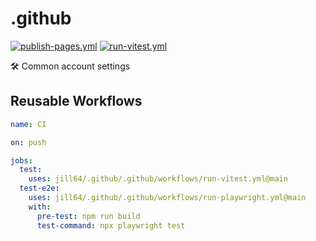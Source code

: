 <!----- BEGIN GHOST DOCS HEADER ----->

# .github

[![publish-pages.yml](https://github.com/jill64/.github/actions/workflows/publish-pages.yml/badge.svg)](https://github.com/jill64/.github/actions/workflows/publish-pages.yml) [![run-vitest.yml](https://github.com/jill64/.github/actions/workflows/run-vitest.yml/badge.svg)](https://github.com/jill64/.github/actions/workflows/run-vitest.yml)

🛠️ Common account settings

<!----- END GHOST DOCS HEADER ----->

## Reusable Workflows

```yml
name: CI

on: push

jobs:
  test:
    uses: jill64/.github/.github/workflows/run-vitest.yml@main
  test-e2e:
    uses: jill64/.github/.github/workflows/run-playwright.yml@main
    with:
      pre-test: npm run build
      test-command: npx playwright test
```
